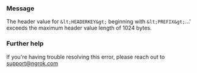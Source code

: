 
### Message
The header value for `&lt;HEADERKEY&gt;` beginning with `&lt;PREFIX&gt;`...' exceeds the maximum header value length of 1024 bytes.

### Further help
If you're having trouble resolving this error, please reach out to [support@ngrok.com](mailto:support@ngrok.com?subject=Help%20with%20ERR_NGROK_1698)

